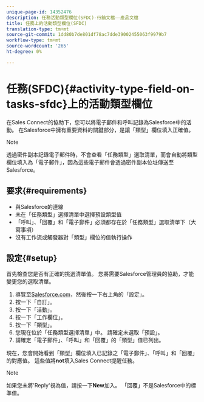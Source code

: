 ```yaml
---
unique-page-id: 14352476
description: 任務活動類型欄位(SFDC)-行銷文檔——產品文檔
title: 任務上的活動類型欄位(SFDC)
translation-type: tm+mt
source-git-commit: 1dd80b7de801df78ac7dde39002455063f9979b7
workflow-type: tm+mt
source-wordcount: '265'
ht-degree: 0%

---
```



# 任務(SFDC){#activity-type-field-on-tasks-sfdc}上的活動類型欄位

在Sales Connect的協助下，您可以將電子郵件和呼叫記錄為Salesforce中的活動。 在Salesforce中擁有重要資料的關鍵部分，是讓「類型」欄位填入正確值。

>[!NOTE]
>
>透過密件副本記錄電子郵件時，不會查看「任務類型」選取清單，而會自動將類型欄位填入為「電子郵件」，因為這些電子郵件會透過密件副本位址傳送至Salesforce。

## 要求{#requirements}

* 與Salesforce的連線
* 未在「任務類型」選擇清單中選擇預設類型值
* 「呼叫」、「回覆」和「電子郵件」必須都存在於「任務類型」選取清單下（大寫事項）
* 沒有工作流或觸發器對「類型」欄位的值執行操作

## 設定{#setup}

首先檢查您是否有正確的挑選清單值。 您將需要Salesforce管理員的協助，才能變更您的選取清單。

1. 導覽至[Salesforce.com](https://salesforce.com)，然後按一下右上角的「設定」。
1. 按一下「自訂」。
1. 按一下「活動」。
1. 按一下「工作欄位」。
1. 按一下「類型」。
1. 您現在位於「任務類型選擇清單」中。 請確定未選取「預設」。
1. 請確定「電子郵件」、「呼叫」和「回覆」的「類型」值已列出。

現在，您會開始看到「類型」欄位填入已記錄之「電子郵件」、「呼叫」和「回覆」的對應值。 這些值將&#x200B;**not**&#x200B;填入Sales Connect提醒任務。

>[!NOTE]
>
>如果您未將&#39;Reply&#39;視為值，請按一下&#x200B;**New**&#x200B;加入。 「回覆」不是Salesforce中的標準值。
